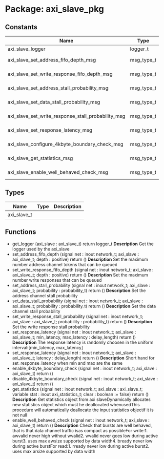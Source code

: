# Package: axi_slave_pkg

## Constants

| Name                                               | Type       | Value                                                            | Description       |
| -------------------------------------------------- | ---------- | ---------------------------------------------------------------- | ----------------- |
| axi_slave_logger                                   | logger_t   |  get_logger("vunit_lib:axi_slave_pkg")                           |                   |
| axi_slave_set_address_fifo_depth_msg               | msg_type_t |  new_msg_type("axi slave set address channel fifo depth")        | Private constants |
| axi_slave_set_write_response_fifo_depth_msg        | msg_type_t |  new_msg_type("set write response fifo depth")                   |                   |
| axi_slave_set_address_stall_probability_msg        | msg_type_t |  new_msg_type("axi slave set address channel stall probability") |                   |
| axi_slave_set_data_stall_probability_msg           | msg_type_t |  new_msg_type("axi slave set data stall probability")            |                   |
| axi_slave_set_write_response_stall_probability_msg | msg_type_t |  new_msg_type("axi slave set write response stall probability")  |                   |
| axi_slave_set_response_latency_msg                 | msg_type_t |  new_msg_type("axi slave response latency probability")          |                   |
| axi_slave_configure_4kbyte_boundary_check_msg      | msg_type_t |  new_msg_type("axi slave configure 4kbyte boundary check")       |                   |
| axi_slave_get_statistics_msg                       | msg_type_t |  new_msg_type("axi slave get statistics")                        |                   |
| axi_slave_enable_well_behaved_check_msg            | msg_type_t |  new_msg_type("axi slave enable well behaved check")             |                   |
## Types

| Name        | Type | Description |
| ----------- | ---- | ----------- |
| axi_slave_t |      |             |
## Functions
- get_logger <font id="function_arguments">(axi_slave : axi_slave_t) </font> <font id="function_return">return logger_t </font>
**Description**
Get the logger used by the axi_slave
- set_address_fifo_depth <font id="function_arguments">(signal net : inout network_t; axi_slave : axi_slave_t; depth : positive) </font> <font id="function_return">return ()</font>
**Description**
Set the maximum number address channel tokens that can be queued
- set_write_response_fifo_depth <font id="function_arguments">(signal net : inout network_t; axi_slave : axi_slave_t; depth : positive) </font> <font id="function_return">return ()</font>
**Description**
Set the maximum number write responses that can be queued
- set_address_stall_probability <font id="function_arguments">(signal net : inout network_t; axi_slave : axi_slave_t; probability : probability_t) </font> <font id="function_return">return ()</font>
**Description**
Set the address channel stall probability
- set_data_stall_probability <font id="function_arguments">(signal net : inout network_t; axi_slave : axi_slave_t; probability : probability_t) </font> <font id="function_return">return ()</font>
**Description**
Set the data channel stall probability
- set_write_response_stall_probability <font id="function_arguments">(signal net : inout network_t; axi_slave : axi_slave_t; probability : probability_t) </font> <font id="function_return">return ()</font>
**Description**
Set the write response stall probability
- set_response_latency <font id="function_arguments">(signal net : inout network_t; axi_slave : axi_slave_t; min_latency, max_latency : delay_length) </font> <font id="function_return">return ()</font>
**Description**
The response latency is randomly choosen in the uniform interval:[min_latency, max_latency]
- set_response_latency <font id="function_arguments">(signal net : inout network_t; axi_slave : axi_slave_t; latency : delay_length) </font> <font id="function_return">return ()</font>
**Description**
Short hand for set_response_latency when min and max are the same
- enable_4kbyte_boundary_check <font id="function_arguments">(signal net : inout network_t; axi_slave : axi_slave_t) </font> <font id="function_return">return ()</font>
- disable_4kbyte_boundary_check <font id="function_arguments">(signal net : inout network_t; axi_slave : axi_slave_t) </font> <font id="function_return">return ()</font>
- get_statistics <font id="function_arguments">(signal net : inout network_t; axi_slave : axi_slave_t; variable stat  : inout axi_statistics_t; clear : boolean := false) </font> <font id="function_return">return ()</font>
**Description**
Get statistics object from axi slaveDynamically allocates new statistics object which must he deallocated whenusedThis procedure will automatically deallocate the input statistics objectif it is not null
- enable_well_behaved_check <font id="function_arguments">(signal net : inout network_t; axi_slave : axi_slave_t) </font> <font id="function_return">return ()</font>
**Description**
Check that bursts are well behaved, that is that data channel traffic isas compact as possibleFor write:1. awvalid never high without wvalid2. wvalid never goes low during active burst3. uses max awsize supported by data width4. bready never low during active burstFor read:1. rready never low during active burst2. uses max arsize supported by data width
